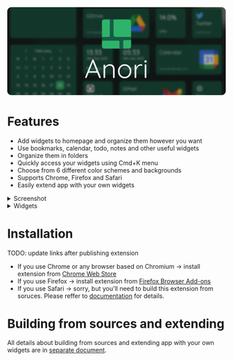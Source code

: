 ![Anori](header.png)
---

# Features

* Add widgets to homepage and organize them however you want
* Use bookmarks, calendar, todo, notes and other useful widgets
* Organize them in folders
* Quickly access your widgets using Cmd+K menu
* Choose from 6 different color schemes and backgrounds
* Supports Chrome, Firefox and Safari
* Easily extend app with your own widgets

<details>
    <summary>Screenshot</summary>
    ![screenshot](screenshot.png)
</details>

<details>
    <summary>Widgets</summary>
    * Bookmark
    * World time
    * Notes
    * Tasks
    * Internet search
    * Calendar
    * Recently closed tabs (only Chrome & Firefox)
    * CPU and RAM load (only Chrome)
</details>

# Installation

TODO: update links after publishing extension

* If you use Chrome or any browser based on Chromium -> install extension from [Chrome Web Store](https://chrome.google.com/webstore/category/extensions)
* If you use Firefox -> install extension from [Firefox Browser Add-ons](https://addons.mozilla.org/en-US/firefox/)
* If you use Safari -> sorry, but you'll need to build this extension from soruces. Please reffer to [documentation](/DEVELOPMENT_AND_EXTENDING.md) for details.

# Building from sources and extending

All details about building from sources and extending app with your own widgets are in [separate document](/DEVELOPMENT_AND_EXTENDING.md).